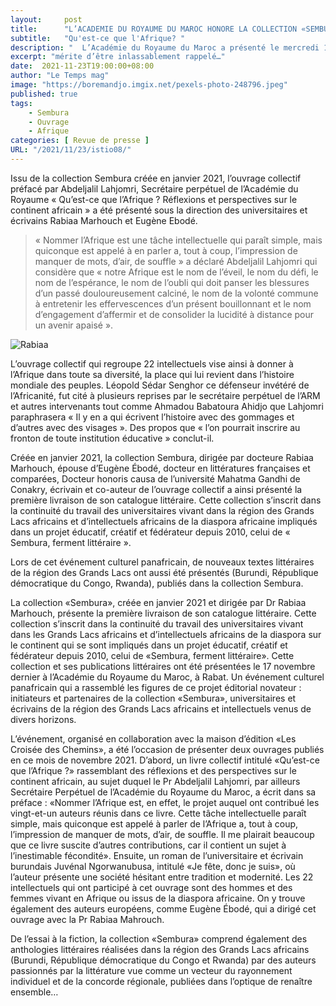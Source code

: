 ```yaml
---
layout:     post
title:      "L’ACADEMIE DU ROYAUME DU MAROC HONORE LA COLLECTION «SEMBURA»"
subtitle:   "Qu'est-ce que l'Afrique? "
description: "  L’Académie du Royaume du Maroc a présenté le mercredi 17 novembre 2021 les premières parutions littéraires de la «Collection Sembura» dont l’ouvrage collectif « Qu’est-ce que l’Afrique ? ». Un ouvrage collectif d’intellectuels africains et de la diaspora préfacé par le professeur Abdeljalil Lahjomri, Secrétaire perpétuel de l’ARM et édité par les éditions « La Croisée des chemins à Casablanca "
excerpt: "mérite d’être inlassablement rappelé…"
date:  2021-11-23T19:00:00+08:00
author: "Le Temps mag"
image: "https://boremandjo.imgix.net/pexels-photo-248796.jpeg"
published: true 
tags:
    - Sembura 
    - Ouvrage 
    - Afrique
categories: [ Revue de presse ]
URL: "/2021/11/23/istio08/"
---
```


Issu de la collection Sembura créée en janvier 2021, l’ouvrage collectif préfacé par Abdeljalil Lahjomri, Secrétaire perpétuel de l’Académie du Royaume « Qu’est-ce que l’Afrique ? Réflexions et perspectives sur le continent africain » a été présenté sous la direction des universitaires et écrivains Rabiaa Marhouch et Eugène Ebodé.

> « Nommer l’Afrique est une tâche intellectuelle qui paraît simple, mais quiconque est appelé à en parler a, tout à coup, l’impression de manquer de mots, d’air, de souffle » a déclaré Abdeljalil Lahjomri qui considère que « notre Afrique est le nom de l’éveil, le nom du défi, le nom de l’espérance, le nom de l’oubli qui doit panser les blessures d’un passé douloureusement calciné, le nom de la volonté commune à entretenir les effervescences d’un présent bouillonnant et le nom d’engagement d’affermir et de consolider la lucidité à distance pour un avenir apaisé ».

![Rabiaa](https://boremandjo.imgix.net/11-22-12-35-04_5.jpg)

L’ouvrage collectif qui regroupe 22 intellectuels vise ainsi à donner à l’Afrique dans toute sa diversité, la place qui lui revient dans l’histoire mondiale des peuples. Léopold Sédar Senghor ce défenseur invétéré de l’Africanité, fut cité à plusieurs reprises par le secrétaire perpétuel de l’ARM et autres intervenants tout comme Ahmadou Babatoura Ahidjo que Lahjomri paraphrasera « Il y en a qui écrivent l’histoire avec des gommages et d’autres avec des visages ». Des propos que « l’on pourrait inscrire au fronton de toute institution éducative » conclut-il.

Créée en janvier 2021, la collection Sembura, dirigée par docteure Rabiaa Marhouch, épouse d’Eugène Ébodé, docteur en littératures françaises et comparées, Docteur honoris causa de l’université Mahatma Gandhi de Conakry, écrivain et co-auteur de l’ouvrage collectif a ainsi présenté la première livraison de son catalogue littéraire. Cette collection s’inscrit dans la continuité du travail des universitaires vivant dans la région des Grands Lacs africains et d’intellectuels africains de la diaspora africaine impliqués dans un projet éducatif, créatif et fédérateur depuis 2010, celui de « Sembura, ferment littéraire ».

Lors de cet événement culturel panafricain, de nouveaux textes littéraires de la région des Grands Lacs ont aussi été présentés (Burundi, République démocratique du Congo, Rwanda), publiés dans la collection Sembura.

La collection «Sembura», créée en janvier 2021 et dirigée par Dr Rabiaa Marhouch, présente la première livraison de son catalogue littéraire. Cette collection s’inscrit dans la continuité du travail des universitaires vivant dans les Grands Lacs africains et d’intellectuels africains de la diaspora sur le continent qui se sont impliqués dans un projet éducatif, créatif et fédérateur depuis 2010, celui de «Sembura, ferment littéraire». Cette collection et ses publications littéraires ont été présentées le 17 novembre dernier à l’Académie du Royaume du Maroc, à Rabat. Un événement culturel panafricain qui a rassemblé les figures de ce projet éditorial novateur : initiateurs et partenaires de la collection «Sembura», universitaires et écrivains de la région des Grands Lacs africains et intellectuels venus de divers horizons.

L’événement, organisé en collaboration avec la maison d’édition «Les Croisée des Chemins», a été l’occasion de présenter deux ouvrages publiés en ce mois de novembre 2021. D’abord, un livre collectif intitulé «Qu’est-ce que l’Afrique ?» rassemblant des réflexions et des perspectives sur le continent africain, au sujet duquel le Pr Abdeljalil Lahjomri, par ailleurs Secrétaire Perpétuel de l’Académie du Royaume du Maroc, a écrit dans sa préface : «Nommer l’Afrique est, en effet, le projet auquel ont contribué les vingt-et-un auteurs réunis dans ce livre. Cette tâche intellectuelle paraît simple, mais quiconque est appelé à parler de l’Afrique a, tout à coup, l’impression de manquer de mots, d’air, de souffle. Il me plairait beaucoup que ce livre suscite d’autres contributions, car il contient un sujet à l’inestimable fécondité». Ensuite, un roman de l’universitaire et écrivain burundais Juvénal Ngorwanubusa, intitulé «Je fête, donc je suis», où l’auteur présente une société hésitant entre tradition et modernité. Les 22 intellectuels qui ont participé à cet ouvrage sont des hommes et des femmes vivant en Afrique ou issus de la diaspora africaine. On y trouve également des auteurs européens, comme Eugène Ébodé, qui a dirigé cet ouvrage avec la Pr Rabiaa Mahrouch.

De l’essai à la fiction, la collection «Sembura» comprend également des anthologies littéraires réalisées dans la région des Grands Lacs africains (Burundi, République démocratique du Congo et Rwanda) par des auteurs passionnés par la littérature vue comme un vecteur du rayonnement individuel et de la concorde régionale, publiées dans l’optique de renaître ensemble…

